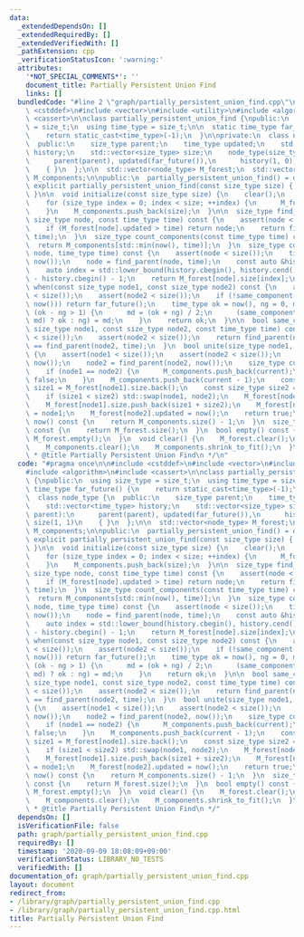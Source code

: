```yaml
---
data:
  _extendedDependsOn: []
  _extendedRequiredBy: []
  _extendedVerifiedWith: []
  _pathExtension: cpp
  _verificationStatusIcon: ':warning:'
  attributes:
    '*NOT_SPECIAL_COMMENTS*': ''
    document_title: Partially Persistent Union Find
    links: []
  bundledCode: "#line 2 \"graph/partially_persistent_union_find.cpp\"\n\n#include\
    \ <cstddef>\n#include <vector>\n#include <utility>\n#include <algorithm>\n#include\
    \ <cassert>\n\nclass partially_persistent_union_find {\npublic:\n  using size_type\
    \ = size_t;\n  using time_type = size_t;\n\n  static time_type far_future() {\n\
    \    return static_cast<time_type>(-1);\n  }\n\nprivate:\n  class node_type {\n\
    \  public:\n    size_type parent;\n    time_type updated;\n    std::vector<time_type>\
    \ history;\n    std::vector<size_type> size;\n    node_type(size_type parent):\n\
    \      parent(parent), updated(far_future()),\n      history(1, 0), size(1, 1)\n\
    \    { }\n  };\n\n  std::vector<node_type> M_forest;\n  std::vector<size_type>\
    \ M_components;\n\npublic:\n  partially_persistent_union_find() = default;\n \
    \ explicit partially_persistent_union_find(const size_type size) { initialize(size);\
    \ }\n\n  void initialize(const size_type size) {\n    clear();\n    M_forest.reserve(size);\n\
    \    for (size_type index = 0; index < size; ++index) {\n      M_forest.emplace_back(index);\n\
    \    }\n    M_components.push_back(size);\n  }\n\n  size_type find_parent(const\
    \ size_type node, const time_type time) const {\n    assert(node < size());\n\
    \    if (M_forest[node].updated > time) return node;\n    return find_parent(M_forest[node].parent,\
    \ time);\n  }\n  size_type count_components(const time_type time) const {\n  \
    \  return M_components[std::min(now(), time)];\n  }\n  size_type component_size(size_type\
    \ node, time_type time) const {\n    assert(node < size());\n    time = std::min(time,\
    \ now());\n    node = find_parent(node, time);\n    const auto &history = M_forest[node].history;\n\
    \    auto index = std::lower_bound(history.cbegin(), history.cend(), time + 1)\
    \ - history.cbegin() - 1;\n    return M_forest[node].size[index];\n  }\n\n  time_type\
    \ when(const size_type node1, const size_type node2) const {\n    assert(node1\
    \ < size());\n    assert(node2 < size());\n    if (!same_component(node1, node2,\
    \ now())) return far_future();\n    time_type ok = now(), ng = 0, md;\n    while\
    \ (ok - ng > 1) {\n      md = (ok + ng) / 2;\n      (same_component(node1, node2,\
    \ md) ? ok : ng) = md;\n    }\n    return ok;\n  }\n\n  bool same_component(const\
    \ size_type node1, const size_type node2, const time_type time) const {\n    assert(node1\
    \ < size());\n    assert(node2 < size());\n    return find_parent(node1, time)\
    \ == find_parent(node2, time);\n  }\n  bool unite(size_type node1, size_type node2)\
    \ {\n    assert(node1 < size());\n    assert(node2 < size());\n    node1 = find_parent(node1,\
    \ now());\n    node2 = find_parent(node2, now());\n    size_type current = M_components.back();\n\
    \    if (node1 == node2) {\n      M_components.push_back(current);\n      return\
    \ false;\n    }\n    M_components.push_back(current - 1);\n    const size_type\
    \ size1 = M_forest[node1].size.back();\n    const size_type size2 = M_forest[node2].size.back();\n\
    \    if (size1 < size2) std::swap(node1, node2);\n    M_forest[node1].history.push_back(now());\n\
    \    M_forest[node1].size.push_back(size1 + size2);\n    M_forest[node2].parent\
    \ = node1;\n    M_forest[node2].updated = now();\n    return true;\n  }\n\n  time_type\
    \ now() const {\n    return M_components.size() - 1;\n  }\n  size_type size()\
    \ const {\n    return M_forest.size();\n  }\n  bool empty() const {\n    return\
    \ M_forest.empty();\n  }\n  void clear() {\n    M_forest.clear();\n    M_forest.shrink_to_fit();\n\
    \    M_components.clear();\n    M_components.shrink_to_fit();\n  }\n};\n\n/**\n\
    \ * @title Partially Persistent Union Find\n */\n"
  code: "#pragma once\n\n#include <cstddef>\n#include <vector>\n#include <utility>\n\
    #include <algorithm>\n#include <cassert>\n\nclass partially_persistent_union_find\
    \ {\npublic:\n  using size_type = size_t;\n  using time_type = size_t;\n\n  static\
    \ time_type far_future() {\n    return static_cast<time_type>(-1);\n  }\n\nprivate:\n\
    \  class node_type {\n  public:\n    size_type parent;\n    time_type updated;\n\
    \    std::vector<time_type> history;\n    std::vector<size_type> size;\n    node_type(size_type\
    \ parent):\n      parent(parent), updated(far_future()),\n      history(1, 0),\
    \ size(1, 1)\n    { }\n  };\n\n  std::vector<node_type> M_forest;\n  std::vector<size_type>\
    \ M_components;\n\npublic:\n  partially_persistent_union_find() = default;\n \
    \ explicit partially_persistent_union_find(const size_type size) { initialize(size);\
    \ }\n\n  void initialize(const size_type size) {\n    clear();\n    M_forest.reserve(size);\n\
    \    for (size_type index = 0; index < size; ++index) {\n      M_forest.emplace_back(index);\n\
    \    }\n    M_components.push_back(size);\n  }\n\n  size_type find_parent(const\
    \ size_type node, const time_type time) const {\n    assert(node < size());\n\
    \    if (M_forest[node].updated > time) return node;\n    return find_parent(M_forest[node].parent,\
    \ time);\n  }\n  size_type count_components(const time_type time) const {\n  \
    \  return M_components[std::min(now(), time)];\n  }\n  size_type component_size(size_type\
    \ node, time_type time) const {\n    assert(node < size());\n    time = std::min(time,\
    \ now());\n    node = find_parent(node, time);\n    const auto &history = M_forest[node].history;\n\
    \    auto index = std::lower_bound(history.cbegin(), history.cend(), time + 1)\
    \ - history.cbegin() - 1;\n    return M_forest[node].size[index];\n  }\n\n  time_type\
    \ when(const size_type node1, const size_type node2) const {\n    assert(node1\
    \ < size());\n    assert(node2 < size());\n    if (!same_component(node1, node2,\
    \ now())) return far_future();\n    time_type ok = now(), ng = 0, md;\n    while\
    \ (ok - ng > 1) {\n      md = (ok + ng) / 2;\n      (same_component(node1, node2,\
    \ md) ? ok : ng) = md;\n    }\n    return ok;\n  }\n\n  bool same_component(const\
    \ size_type node1, const size_type node2, const time_type time) const {\n    assert(node1\
    \ < size());\n    assert(node2 < size());\n    return find_parent(node1, time)\
    \ == find_parent(node2, time);\n  }\n  bool unite(size_type node1, size_type node2)\
    \ {\n    assert(node1 < size());\n    assert(node2 < size());\n    node1 = find_parent(node1,\
    \ now());\n    node2 = find_parent(node2, now());\n    size_type current = M_components.back();\n\
    \    if (node1 == node2) {\n      M_components.push_back(current);\n      return\
    \ false;\n    }\n    M_components.push_back(current - 1);\n    const size_type\
    \ size1 = M_forest[node1].size.back();\n    const size_type size2 = M_forest[node2].size.back();\n\
    \    if (size1 < size2) std::swap(node1, node2);\n    M_forest[node1].history.push_back(now());\n\
    \    M_forest[node1].size.push_back(size1 + size2);\n    M_forest[node2].parent\
    \ = node1;\n    M_forest[node2].updated = now();\n    return true;\n  }\n\n  time_type\
    \ now() const {\n    return M_components.size() - 1;\n  }\n  size_type size()\
    \ const {\n    return M_forest.size();\n  }\n  bool empty() const {\n    return\
    \ M_forest.empty();\n  }\n  void clear() {\n    M_forest.clear();\n    M_forest.shrink_to_fit();\n\
    \    M_components.clear();\n    M_components.shrink_to_fit();\n  }\n};\n\n/**\n\
    \ * @title Partially Persistent Union Find\n */"
  dependsOn: []
  isVerificationFile: false
  path: graph/partially_persistent_union_find.cpp
  requiredBy: []
  timestamp: '2020-09-09 18:08:09+09:00'
  verificationStatus: LIBRARY_NO_TESTS
  verifiedWith: []
documentation_of: graph/partially_persistent_union_find.cpp
layout: document
redirect_from:
- /library/graph/partially_persistent_union_find.cpp
- /library/graph/partially_persistent_union_find.cpp.html
title: Partially Persistent Union Find
---
```

